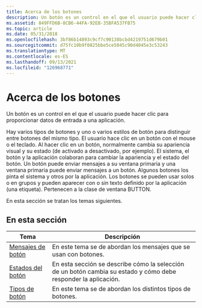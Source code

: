 ```yaml
---
title: Acerca de los botones
description: Un botón es un control en el que el usuario puede hacer clic para proporcionar datos de entrada a una aplicación.
ms.assetid: 849FFD6B-8CB6-44FA-92EB-35BFA537FB75
ms.topic: article
ms.date: 05/31/2018
ms.openlocfilehash: 3bf86b14893c9cf7c90138bcbd4219751d679b01
ms.sourcegitcommit: d75fc10b9f0825bbe5ce5045c90d4045e3c53243
ms.translationtype: MT
ms.contentlocale: es-ES
ms.lasthandoff: 09/13/2021
ms.locfileid: "126968771"
---
```

# <a name="about-buttons"></a>Acerca de los botones

Un botón es un control en el que el usuario puede hacer clic para proporcionar datos de entrada a una aplicación.

Hay varios tipos de botones y uno o varios estilos de botón para distinguir entre botones del mismo tipo. El usuario hace clic en un botón con el mouse o el teclado. Al hacer clic en un botón, normalmente cambia su apariencia visual y su estado (de activado a desactivado, por ejemplo). El sistema, el botón y la aplicación colaboran para cambiar la apariencia y el estado del botón. Un botón puede enviar mensajes a su ventana primaria y una ventana primaria puede enviar mensajes a un botón. Algunos botones los pinta el sistema y otros por la aplicación. Los botones se pueden usar solos o en grupos y pueden aparecer con o sin texto definido por la aplicación (una etiqueta). Pertenecen a la clase de ventana BUTTON.

En esta sección se tratan los temas siguientes.

## <a name="in-this-section"></a>En esta sección



| Tema                                                  | Descripción                                                                                                        |
|--------------------------------------------------------|--------------------------------------------------------------------------------------------------------------------|
| [Mensajes de botón](button-messages.md)<br/>      | En este tema se de abordan los mensajes que se usan con botones.<br/>                                               |
| [Estados del botón](button-states.md)<br/>          | En esta sección se describe cómo la selección de un botón cambia su estado y cómo debe responder la aplicación.<br/> |
| [Tipos de botón](button-types-and-styles.md)<br/> | En este tema se de abordan los distintos tipos de botones.<br/>                                                    |



 

 

 





